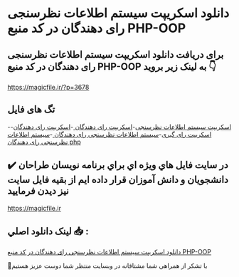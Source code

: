# دانلود اسکریپت سیستم اطلاعات نظرسنجی رای دهندگان در کد منبع PHP-OOP

## برای دریافت دانلود اسکریپت سیستم اطلاعات نظرسنجی رای دهندگان در کد منبع PHP-OOP به لینک زیر بروید 👇

https://magicfile.ir/?p=3678

## تگ های فایل

-[اسکریپت سیستم اطلاعات نظرسنجی](https://magicfile.ir/product/%d8%a7%d8%b3%da%a9%d8%b1%db%8c%d9%be%d8%aa%d8%b3%db%8c%d8%b3%d8%aa%d9%85-%d8%a7%d8%b7%d9%84%d8%a7%d8%b9%d8%a7%d8%aa-%d9%86%d8%b8%d8%b1%d8%b3%d9%86%d8%ac%db%8c-%d8%b1%d8%a7%db%8c-%d8%af%d9%87%d9%86%d8%af%da%af%d8%a7%d9%86-php-oop/)-[اسکریپت رای دهندگان ](https://magicfile.ir/product/%d8%a7%d8%b3%da%a9%d8%b1%db%8c%d9%be%d8%aa%d8%b3%db%8c%d8%b3%d8%aa%d9%85-%d8%a7%d8%b7%d9%84%d8%a7%d8%b9%d8%a7%d8%aa-%d9%86%d8%b8%d8%b1%d8%b3%d9%86%d8%ac%db%8c-%d8%b1%d8%a7%db%8c-%d8%af%d9%87%d9%86%d8%af%da%af%d8%a7%d9%86-php-oop/)-[اسکریپت رای دهندگان](https://magicfile.ir/product/%d8%a7%d8%b3%da%a9%d8%b1%db%8c%d9%be%d8%aa%d8%b3%db%8c%d8%b3%d8%aa%d9%85-%d8%a7%d8%b7%d9%84%d8%a7%d8%b9%d8%a7%d8%aa-%d9%86%d8%b8%d8%b1%d8%b3%d9%86%d8%ac%db%8c-%d8%b1%d8%a7%db%8c-%d8%af%d9%87%d9%86%d8%af%da%af%d8%a7%d9%86-php-oop/)-[اسکریپت رای گیری](https://magicfile.ir/product/%d8%a7%d8%b3%da%a9%d8%b1%db%8c%d9%be%d8%aa%d8%b3%db%8c%d8%b3%d8%aa%d9%85-%d8%a7%d8%b7%d9%84%d8%a7%d8%b9%d8%a7%d8%aa-%d9%86%d8%b8%d8%b1%d8%b3%d9%86%d8%ac%db%8c-%d8%b1%d8%a7%db%8c-%d8%af%d9%87%d9%86%d8%af%da%af%d8%a7%d9%86-php-oop/)-[سیستم اطلاعات نظرسنجی رای دهندگان ](https://magicfile.ir/product/%d8%a7%d8%b3%da%a9%d8%b1%db%8c%d9%be%d8%aa%d8%b3%db%8c%d8%b3%d8%aa%d9%85-%d8%a7%d8%b7%d9%84%d8%a7%d8%b9%d8%a7%d8%aa-%d9%86%d8%b8%d8%b1%d8%b3%d9%86%d8%ac%db%8c-%d8%b1%d8%a7%db%8c-%d8%af%d9%87%d9%86%d8%af%da%af%d8%a7%d9%86-php-oop/)-[سیستم اطلاعات نظرسنجی رای دهندگان php](https://magicfile.ir/product/%d8%a7%d8%b3%da%a9%d8%b1%db%8c%d9%be%d8%aa%d8%b3%db%8c%d8%b3%d8%aa%d9%85-%d8%a7%d8%b7%d9%84%d8%a7%d8%b9%d8%a7%d8%aa-%d9%86%d8%b8%d8%b1%d8%b3%d9%86%d8%ac%db%8c-%d8%b1%d8%a7%db%8c-%d8%af%d9%87%d9%86%d8%af%da%af%d8%a7%d9%86-php-oop/)

## ✔️ در سايت فايل هاي ويژه اي براي برنامه نويسان طراحان دانشجويان و دانش آموزان قرار داده ايم از بقيه فايل سايت نيز ديدن فرماييد

https://magicfile.ir


## لينک دانلود اصلي 📥 :

[دانلود اسکریپت سیستم اطلاعات نظرسنجی رای دهندگان در کد منبع PHP-OOP](https://magicfile.ir/product/%d8%a7%d8%b3%da%a9%d8%b1%db%8c%d9%be%d8%aa%d8%b3%db%8c%d8%b3%d8%aa%d9%85-%d8%a7%d8%b7%d9%84%d8%a7%d8%b9%d8%a7%d8%aa-%d9%86%d8%b8%d8%b1%d8%b3%d9%86%d8%ac%db%8c-%d8%b1%d8%a7%db%8c-%d8%af%d9%87%d9%86%d8%af%da%af%d8%a7%d9%86-php-oop/) 


🙏با تشکر از همراهي شما مشتاقانه در وبسایت منتظر شما دوست عزیز هستیم

